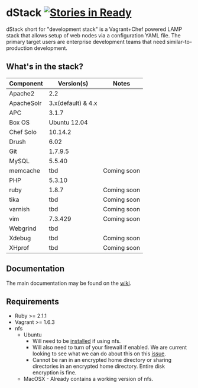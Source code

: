 dStack  [![Stories in Ready](https://badge.waffle.io/grndlvl/dstack.png?label=Ready)](https://waffle.io/grndlvl/dstack)
=========

dStack short for "development stack" is a Vagrant+Chef powered LAMP stack that allows setup of web nodes via a configuration YAML file. The primary target users are enterprise development teams that need similar-to-production development.

What's in the stack?
-----------
Component     | Version(s)                  | Notes
------------- | --------------------------- | -------------
Apache2       | 2.2                         |
ApacheSolr    | 3.x(default) & 4.x          |
APC           | 3.1.7                       |
Box OS        | Ubuntu 12.04                |
Chef Solo     | 10.14.2                     |
Drush         | 6.02                        |
Git           | 1.7.9.5                     |
MySQL         | 5.5.40                      |
memcache      | tbd                         | Coming soon
PHP           | 5.3.10                      |
ruby          | 1.8.7                       | Coming soon
tika          | tbd                         | Coming soon
varnish       | tbd                         | Coming soon
vim           | 7.3.429                     | Coming soon
Webgrind      | tbd                         |
Xdebug        | tbd                         | Coming soon
XHprof        | tbd                         | Coming soon

Documentation
-----------

The main documentation may be found on the [wiki](https://github.com/grndlvl/dstack/wiki).

Requirements
-----------

* Ruby >= 2.1.1
* Vagrant >= 1.6.3
* nfs
  * Ubuntu
    * Will need to be [installed](https://help.ubuntu.com/lts/serverguide/network-file-system.html) if using nfs.
    * Will also need to turn of your firewall if enabled. We are current looking to see what we can do about this on this [issue](https://github.com/grndlvl/dstack/issues/10).
    * Cannot be ran in an encrypted home directory or sharing directories in an encrypted home directory. Entire disk encryption is fine.
  * MacOSX - Already contains a working version of nfs.
